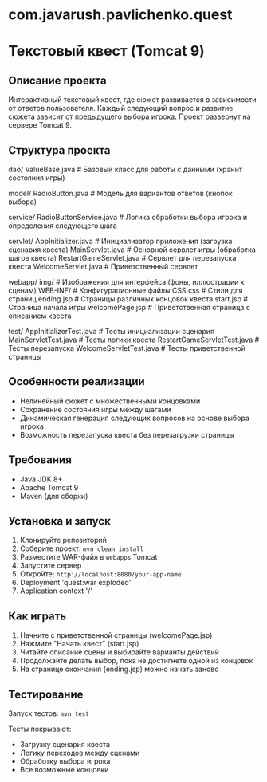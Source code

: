 # com.javarush.pavlichenko.quest
# Текстовый квест (Tomcat 9)

## Описание проекта
Интерактивный текстовый квест, где сюжет развивается в зависимости от ответов пользователя. 
Каждый следующий вопрос и развитие сюжета зависит от предыдущего выбора игрока. 
Проект развернут на сервере Tomcat 9.

## Структура проекта

dao/
ValueBase.java # Базовый класс для работы с данными (хранит состояния игры)

model/
RadioButton.java # Модель для вариантов ответов (кнопок выбора)

service/
RadioButtonService.java # Логика обработки выбора игрока и определения следующего шага

servlet/
AppInitializer.java # Инициализатор приложения (загрузка сценария квеста)
MainServlet.java # Основной сервлет игры (обработка шагов квеста)
RestartGameServlet.java # Сервлет для перезапуска квеста
WelcomeServlet.java # Приветственный сервлет

webapp/
img/ # Изображения для интерфейса (фоны, иллюстрации к сценам)
WEB-INF/ # Конфигурационные файлы
CSS.css # Стили для страниц
ending.jsp # Страницы различных концовок квеста
start.jsp # Страница начала игры
welcomePage.jsp # Приветственная страница с описанием квеста

test/
AppInitializerTest.java # Тесты инициализации сценария
MainServletTest.java # Тесты логики квеста
RestartGameServletTest.java # Тесты перезапуска
WelcomeServletTest.java # Тесты приветственной страницы


## Особенности реализации
- Нелинейный сюжет с множественными концовками
- Сохранение состояния игры между шагами
- Динамическая генерация следующих вопросов на основе выбора игрока
- Возможность перезапуска квеста без перезагрузки страницы

## Требования
- Java JDK 8+
- Apache Tomcat 9
- Maven (для сборки)

## Установка и запуск
1. Клонируйте репозиторий
2. Соберите проект: `mvn clean install`
3. Разместите WAR-файл в `webapps` Tomcat
4. Запустите сервер
5. Откройте: `http://localhost:8080/your-app-name`
6. Deployment  'quest:war exploded'
7. Application context  '/'

## Как играть
1. Начните с приветственной страницы (welcomePage.jsp)
2. Нажмите "Начать квест" (start.jsp)
3. Читайте описание сцены и выбирайте варианты действий
4. Продолжайте делать выбор, пока не достигнете одной из концовок
5. На странице окончания (ending.jsp) можно начать заново

## Тестирование
Запуск тестов: `mvn test`

Тесты покрывают:
- Загрузку сценария квеста
- Логику переходов между сценами
- Обработку выбора игрока
- Все возможные концовки


